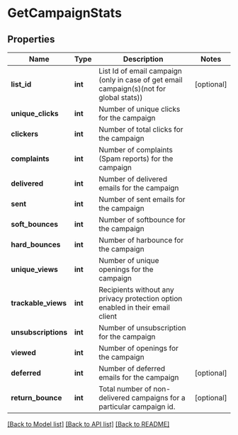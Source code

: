 # GetCampaignStats

## Properties
Name | Type | Description | Notes
------------ | ------------- | ------------- | -------------
**list_id** | **int** | List Id of email campaign (only in case of get email campaign(s)(not for global stats)) | [optional] 
**unique_clicks** | **int** | Number of unique clicks for the campaign | 
**clickers** | **int** | Number of total clicks for the campaign | 
**complaints** | **int** | Number of complaints (Spam reports) for the campaign | 
**delivered** | **int** | Number of delivered emails for the campaign | 
**sent** | **int** | Number of sent emails for the campaign | 
**soft_bounces** | **int** | Number of softbounce for the campaign | 
**hard_bounces** | **int** | Number of harbounce for the campaign | 
**unique_views** | **int** | Number of unique openings for the campaign | 
**trackable_views** | **int** | Recipients without any privacy protection option enabled in their email client | 
**unsubscriptions** | **int** | Number of unsubscription for the campaign | 
**viewed** | **int** | Number of openings for the campaign | 
**deferred** | **int** | Number of deferred emails for the campaign | [optional] 
**return_bounce** | **int** | Total number of non-delivered campaigns for a particular campaign id. | [optional] 

[[Back to Model list]](../README.md#documentation-for-models) [[Back to API list]](../README.md#documentation-for-api-endpoints) [[Back to README]](../README.md)


